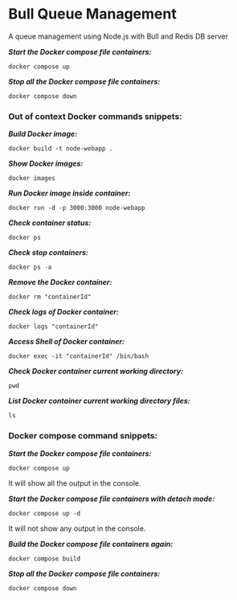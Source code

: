 # Bull Queue Management
A queue management using Node.js with Bull and Redis DB server

***Start the Docker compose file containers:***
```
docker compose up
```

***Stop all the Docker compose file containers:***
```
docker compose down
```

### Out of context Docker commands snippets:

***Build Docker image:***
```
docker build -t node-webapp .
```

***Show Docker images:***
```
docker images
```

***Run Docker image inside container:***
```
docker run -d -p 3000:3000 node-webapp
```

***Check container status:***
```
docker ps
```

***Check stop containers:***
```
docker ps -a
```

***Remove the  Docker container:***
```
docker rm "containerId"
```


***Check logs of Docker container:***
```
docker logs "containerId"
```

***Access Shell of Docker container:***
```
docker exec -it "containerId" /bin/bash
```

***Check Docker container current working directory:***
```
pwd
```

***List Docker container current working directory files:***
```
ls
```

### Docker compose command snippets:

***Start the Docker compose file containers:***
```
docker compose up
```

It will show all the output in the console.

***Start the Docker compose file containers with detach mode:***
```
docker compose up -d
```
It will not show any output in the console.

***Build the Docker compose file containers again:***
```
docker compose build
```


***Stop all the Docker compose file containers:***

```
docker compose down
```